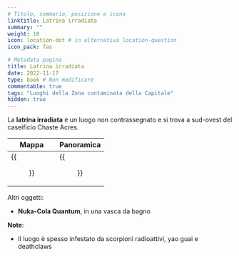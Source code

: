 ```yaml
---
# Titolo, sommario, posizione e icona
linktitle: Latrina irradiata
summary: ""
weight: 10
icon: location-dot # in alternativa location-question
icon_pack: fas

# Metadata pagina
title: Latrina irradiata
date: 2022-11-17
type: book # Non modificare
commentable: true
tags: "Luoghi della Zona contaminata della Capitale"
hidden: true
---
```



<div class="fo3">

La **latrina irradiata** è un luogo non contrassegnato e si trova a sud-ovest del caseificio Chaste Acres.

| Mappa                                | Panoramica                                  |
| ------------------------------------ | ------------------------------------------- |
| {{<figure src="fo3/CAD_Farm_loc.webp">}} | {{<figure src="fo3/Irradiated_outhouse.webp">}} |


Altri oggetti:
- **Nuka-Cola Quantum**, in una vasca da bagno

**Note**:
- Il luogo è spesso infestato da scorpioni radioattivi, yao guai e deathclaws

</div>